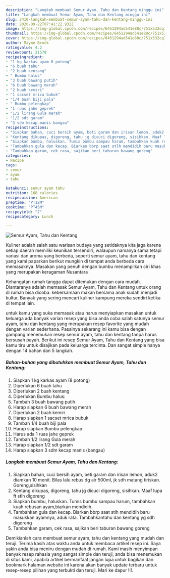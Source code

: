 ```yaml
---
description: "Langkah membuat Semur Ayam, Tahu dan Kentang minggu ini"
title: "Langkah membuat Semur Ayam, Tahu dan Kentang minggu ini"
slug: 2410-langkah-membuat-semur-ayam-tahu-dan-kentang-minggu-ini
date: 2020-09-22T07:41:22.932Z
image: https://img-global.cpcdn.com/recipes/6451294ad541e88c/751x532cq70/semur-ayam-tahu-dan-kentang-foto-resep-utama.jpg
thumbnail: https://img-global.cpcdn.com/recipes/6451294ad541e88c/751x532cq70/semur-ayam-tahu-dan-kentang-foto-resep-utama.jpg
cover: https://img-global.cpcdn.com/recipes/6451294ad541e88c/751x532cq70/semur-ayam-tahu-dan-kentang-foto-resep-utama.jpg
author: Mayme Brock
ratingvalue: 4.2
reviewcount: 21578
recipeingredient:
- "1 kg karkas ayam 8 potong"
- "6 buah tahu"
- "2 buah kentang"
- " Bumbu halus"
- "3 buah bawang putih"
- "6 buah bawang merah"
- "2 buah kemiri"
- "1 sacset mrica bubuk"
- "1/4 buah biji pala"
- " Bumbu pelengkap"
- "1 ruas jahe geprek"
- "1/2 lirang Gula merah"
- "1/2 sdt garam"
- "3 sdm kecap manis bangau"
recipeinstructions:
- "Siapkan bahan, cuci bersih ayam, beti garam dan irisan lemon, aduk2 diamkan 10 menit. Bilas lalu rebus dg air 500ml, jk sdh matang tiriskan. Goreng,sisihkan"
- "Kentang dikupas, digoreng, tahu jg dicuci digoreng, sisihkan. Maaf lupa ft stlh digoreng"
- "Siapkan bumbu, haluskan. Tumis bumbu sampau harum, tambahkan kuah rebusan ayam,biarkan mendidih."
- "Tambahkan gula dan kecap. Biarkan bbrp saat stlh mendidih baru masukkan ayamnya, aduk rata. Tambahkantahu dan kentang yg sdh digoreng"
- "Tambahkan garam, cek rasa, sajikan beri taburan bawang goreng"
categories:
- Recipe
tags:
- semur
- ayam
- tahu

katakunci: semur ayam tahu 
nutrition: 168 calories
recipecuisine: American
preptime: "PT12M"
cooktime: "PT45M"
recipeyield: "2"
recipecategory: Lunch

---
```



![Semur Ayam, Tahu dan Kentang](https://img-global.cpcdn.com/recipes/6451294ad541e88c/751x532cq70/semur-ayam-tahu-dan-kentang-foto-resep-utama.jpg)

Kuliner adalah salah satu warisan budaya yang setidaknya kita jaga karena setiap daerah memiliki keunikan tersendiri, walaupun namanya sama tetapi variasi dan aroma yang berbeda, seperti semur ayam, tahu dan kentang yang kami paparkan berikut mungkin di tempat anda berbeda cara memasaknya. Masakan yang penuh dengan bumbu menampilkan ciri khas yang merupakan keragaman Nusantara

Kehangatan rumah tangga dapat ditemukan dengan cara mudah. Diantaranya adalah memasak Semur Ayam, Tahu dan Kentang untuk orang di rumah bisa dicoba. kebersamaan makan bersama anak sudah menjadi kultur, Banyak yang sering mencari kuliner kampung mereka sendiri ketika di tempat lain.



untuk kamu yang suka memasak atau harus menyiapkan masakan untuk keluarga ada banyak varian resep yang bisa anda coba salah satunya semur ayam, tahu dan kentang yang merupakan resep favorite yang mudah dengan varian sederhana. Pasalnya sekarang ini kamu bisa dengan gampang menemukan resep semur ayam, tahu dan kentang tanpa harus bersusah payah.
Berikut ini resep Semur Ayam, Tahu dan Kentang yang bisa kamu tiru untuk disajikan pada keluarga tercinta. Dan sangat simple hanya dengan 14 bahan dan 5 langkah.


<!--inarticleads1-->

##### Bahan-bahan yang dibutuhkan membuat Semur Ayam, Tahu dan Kentang:

1. Siapkan 1 kg karkas ayam (8 potong)
1. Diperlukan 6 buah tahu
1. Diperlukan 2 buah kentang
1. Diperlukan  Bumbu halus:
1. Tambah 3 buah bawang putih
1. Harap siapkan 6 buah bawang merah
1. Diperlukan 2 buah kemiri
1. Harap siapkan 1 sacset mrica bubuk
1. Tambah 1/4 buah biji pala
1. Harap siapkan  Bumbu pelengkap:
1. Harus ada 1 ruas jahe geprek
1. Tambah 1/2 lirang Gula merah
1. Harap siapkan 1/2 sdt garam
1. Harap siapkan 3 sdm kecap manis (bangau)




<!--inarticleads2-->

##### Langkah membuat  Semur Ayam, Tahu dan Kentang:

1. Siapkan bahan, cuci bersih ayam, beti garam dan irisan lemon, aduk2 diamkan 10 menit. Bilas lalu rebus dg air 500ml, jk sdh matang tiriskan. Goreng,sisihkan
1. Kentang dikupas, digoreng, tahu jg dicuci digoreng, sisihkan. Maaf lupa ft stlh digoreng
1. Siapkan bumbu, haluskan. Tumis bumbu sampau harum, tambahkan kuah rebusan ayam,biarkan mendidih.
1. Tambahkan gula dan kecap. Biarkan bbrp saat stlh mendidih baru masukkan ayamnya, aduk rata. Tambahkantahu dan kentang yg sdh digoreng
1. Tambahkan garam, cek rasa, sajikan beri taburan bawang goreng




Demikianlah cara membuat semur ayam, tahu dan kentang yang mudah dan teruji. Terima kasih atas waktu anda untuk membaca artikel resep ini. Saya yakin anda bisa meniru dengan mudah di rumah. Kami masih menyimpan banyak resep rahasia yang sangat simple dan teruji, anda bisa menemukan di situs kami, apabila artikel bermanfaat jangan lupa untuk bagikan dan bookmark halaman website ini karena akan banyak update terbaru untuk resep-resep pilihan yang terbukti dan teruji. Mari ke dapur !!!. 
